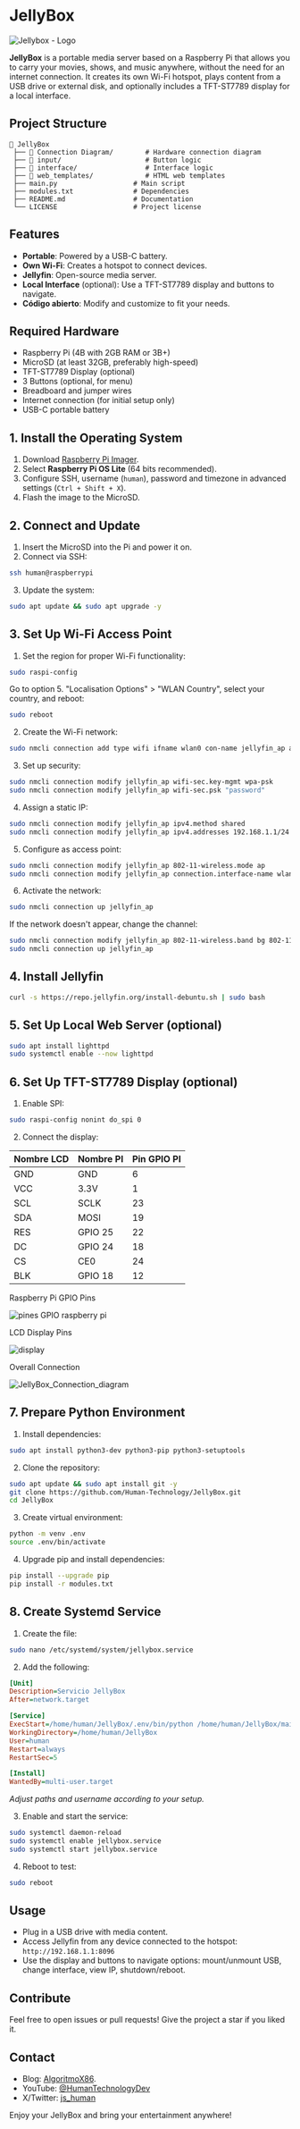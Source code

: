 # JellyBox

![Jellybox - Logo](https://github.com/user-attachments/assets/09dd9949-c54b-4696-b935-d50fff4a8ce0)

**JellyBox** is a portable media server based on a Raspberry Pi that allows you to carry your movies, shows, and music anywhere, without the need for an internet connection. It creates its own Wi-Fi hotspot, plays content from a USB drive or external disk, and optionally includes a TFT-ST7789 display for a local interface.

## Project Structure

```
📂 JellyBox
 ├── 📂 Connection Diagram/        # Hardware connection diagram
 ├── 📂 input/                     # Button logic
 ├── 📂 interface/                 # Interface logic
 ├── 📂 web_templates/             # HTML web templates
 ├── main.py                   # Main script
 ├── modules.txt               # Dependencies
 ├── README.md                 # Documentation
 └── LICENSE                   # Project license
```

## Features

- **Portable**: Powered by a USB-C battery.
- **Own Wi-Fi**: Creates a hotspot to connect devices.
- **Jellyfin**: Open-source media server.
- **Local Interface** (optional): Use a TFT-ST7789 display and buttons to navigate.
- **Código abierto**: Modify and customize to fit your needs.

## Required Hardware

- Raspberry Pi (4B with 2GB RAM or 3B+)
- MicroSD (at least 32GB, preferably high-speed)
- TFT-ST7789 Display (optional)
- 3 Buttons (optional, for menu)
- Breadboard and jumper wires
- Internet connection (for initial setup only)
- USB-C portable battery

## 1. Install the Operating System

1. Download [Raspberry Pi Imager](https://www.raspberrypi.com/software/).
2. Select **Raspberry Pi OS Lite** (64 bits recommended).
3. Configure SSH, username (`human`), password and timezone in advanced settings (`Ctrl + Shift + X`).
4. Flash the image to the MicroSD.

## 2. Connect and Update

1. Insert the MicroSD into the Pi and power it on.
2. Connect via SSH:

```sh
ssh human@raspberrypi
```

3. Update the system:

```sh
sudo apt update && sudo apt upgrade -y
```

## 3. Set Up Wi-Fi Access Point

1. Set the region for proper Wi-Fi functionality:

```sh
sudo raspi-config
```

Go to option 5. "Localisation Options" > "WLAN Country", select your country, and reboot:

```sh
sudo reboot
```

2. Create the Wi-Fi network:

```sh
sudo nmcli connection add type wifi ifname wlan0 con-name jellyfin_ap autoconnect yes ssid JellyBox
```

3. Set up security:

```sh
sudo nmcli connection modify jellyfin_ap wifi-sec.key-mgmt wpa-psk
sudo nmcli connection modify jellyfin_ap wifi-sec.psk "password"
```

4. Assign a static IP:

```sh
sudo nmcli connection modify jellyfin_ap ipv4.method shared
sudo nmcli connection modify jellyfin_ap ipv4.addresses 192.168.1.1/24
```

5. Configure as access point:

```sh
sudo nmcli connection modify jellyfin_ap 802-11-wireless.mode ap
sudo nmcli connection modify jellyfin_ap connection.interface-name wlan0
```

6. Activate the network:

```sh
sudo nmcli connection up jellyfin_ap
```

If the network doesn't appear, change the channel:

```sh
sudo nmcli connection modify jellyfin_ap 802-11-wireless.band bg 802-11-wireless.channel 6
sudo nmcli connection up jellyfin_ap
```

## 4. Install Jellyfin

```sh
curl -s https://repo.jellyfin.org/install-debuntu.sh | sudo bash
```

## 5. Set Up Local Web Server (optional)

```sh
sudo apt install lighttpd
sudo systemctl enable --now lighttpd
```

## 6. Set Up TFT-ST7789 Display (optional)

1. Enable SPI:

```sh
sudo raspi-config nonint do_spi 0
```

2. Connect the display:

| Nombre LCD | Nombre PI | Pin GPIO PI |
| ---------- | --------- | ----------- |
| GND        | GND       | 6           |
| VCC        | 3.3V      | 1           |
| SCL        | SCLK      | 23          |
| SDA        | MOSI      | 19          |
| RES        | GPIO 25   | 22          |
| DC         | GPIO 24   | 18          |
| CS         | CE0       | 24          |
| BLK        | GPIO 18   | 12          |

Raspberry Pi GPIO Pins

![pines GPIO raspberry pi](https://github.com/user-attachments/assets/284f4cba-bc72-45ba-8055-d51c39fdab08)

LCD Display Pins

![display](https://github.com/user-attachments/assets/1b0daac0-9910-4627-94f6-acf1d3b0b0e3)

Overall Connection

![JellyBox_Connection_diagram](https://github.com/user-attachments/assets/f44c2290-ce1e-4a3b-accb-e240ae4cfa84)


## 7. Prepare Python Environment

1. Install dependencies:

```sh
sudo apt install python3-dev python3-pip python3-setuptools
```

2. Clone the repository:

```sh
sudo apt update && sudo apt install git -y
git clone https://github.com/Human-Technology/JellyBox.git
cd JellyBox
```

3. Create virtual environment:

```sh
python -m venv .env
source .env/bin/activate
```

4. Upgrade pip and install dependencies:

```sh
pip install --upgrade pip
pip install -r modules.txt
```

## 8. Create Systemd Service

1. Create the file:

```sh
sudo nano /etc/systemd/system/jellybox.service
```

2. Add the following:

```ini
[Unit]
Description=Servicio JellyBox
After=network.target

[Service]
ExecStart=/home/human/JellyBox/.env/bin/python /home/human/JellyBox/main.py
WorkingDirectory=/home/human/JellyBox
User=human
Restart=always
RestartSec=5

[Install]
WantedBy=multi-user.target
```

*Adjust paths and username according to your setup.*

3. Enable and start the service:

```sh
sudo systemctl daemon-reload
sudo systemctl enable jellybox.service
sudo systemctl start jellybox.service
```

4. Reboot to test:

```sh
sudo reboot
```

## Usage

- Plug in a USB drive with media content.
- Access Jellyfin from any device connected to the hotspot: `http://192.168.1.1:8096`
- Use the display and buttons to navigate options: mount/unmount USB, change interface, view IP, shutdown/reboot.

## Contribute

Feel free to open issues or pull requests! Give the project a star if you liked it.

## Contact

- Blog: [AlgoritmoX86](http://algoritmox86.com/).
- YouTube: [@HumanTechnologyDev](https://www.youtube.com/@HumanTechnologyDev)
- X/Twitter: [js_human](https://x.com/js_human)

Enjoy your JellyBox and bring your entertainment anywhere!
